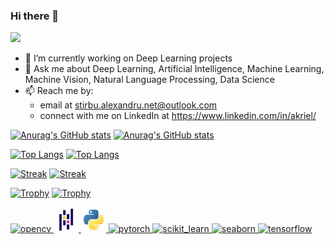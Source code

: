 ### Hi there 👋
![](https://komarev.com/ghpvc/?username=akrielz&color=green)
- 🔭 I’m currently working on Deep Learning projects
- 💬 Ask me about Deep Learning, Artificial Intelligence, Machine Learning, Machine Vision, Natural Language Processing, Data Science
- 📫 Reach me by: 
  - email at stirbu.alexandru.net@outlook.com 
  - connect with me on LinkedIn at https://www.linkedin.com/in/akriel/

[![Anurag's GitHub stats](https://github-readme-stats.vercel.app/api?username=akrielz&count_private=true&theme=tokyonight&hide_border=true&show_icons=true&hide=prs,issues)](https://github.com/Akrielz#gh-dark-mode-only)
[![Anurag's GitHub stats](https://github-readme-stats.vercel.app/api?username=akrielz&count_private=true&hide_border=true&show_icons=true&hide=prs,issues)](https://github.com/Akrielz#gh-light-mode-only)


[![Top Langs](https://github-readme-stats.vercel.app/api/top-langs/?username=akrielz&langs_count=3&hide_border=true&theme=tokyonight)](https://github.com/anuraghazra/github-readme-stats#gh-dark-mode-only)
[![Top Langs](https://github-readme-stats.vercel.app/api/top-langs/?username=akrielz&langs_count=3&hide_border=true)](https://github.com/Akrielz#gh-light-mode-only)

[![Streak](https://github-readme-streak-stats.herokuapp.com/?user=akrielz&hide_border=true&theme=tokyonight)](https://github.com/Akrielz#gh-dark-mode-only)
[![Streak](https://github-readme-streak-stats.herokuapp.com/?user=akrielz&hide_border=true)](https://github.com/Akrielz#gh-light-mode-only)

[![Trophy](https://github-profile-trophy.vercel.app/?username=akrielz&hide_border=true&theme=tokyonight&no-frame=true)](https://github.com/Akrielz#gh-dark-mode-only)
[![Trophy](https://github-profile-trophy.vercel.app/?username=akrielz&hide_border=true&no-frame=true)](https://github.com/Akrielz#gh-light-mode-only)

<p> 
  </a> <a href="https://opencv.org/" target="_blank" rel="noreferrer"> <img src="https://www.vectorlogo.zone/logos/opencv/opencv-icon.svg" alt="opencv" width="40" height="40"/> </a> <a href="https://pandas.pydata.org/" target="_blank" rel="noreferrer"> <img src="https://raw.githubusercontent.com/devicons/devicon/2ae2a900d2f041da66e950e4d48052658d850630/icons/pandas/pandas-original.svg" alt="pandas" width="40" height="40"/> </a> <a href="https://www.python.org" target="_blank" rel="noreferrer"> <img src="https://raw.githubusercontent.com/devicons/devicon/master/icons/python/python-original.svg" alt="python" width="40" height="40"/> </a> <a href="https://pytorch.org/" target="_blank" rel="noreferrer"> <img src="https://www.vectorlogo.zone/logos/pytorch/pytorch-icon.svg" alt="pytorch" width="40" height="40"/> </a> <a href="https://scikit-learn.org/" target="_blank" rel="noreferrer"> <img src="https://upload.wikimedia.org/wikipedia/commons/0/05/Scikit_learn_logo_small.svg" alt="scikit_learn" width="40" height="40"/> </a> <a href="https://seaborn.pydata.org/" target="_blank" rel="noreferrer"> <img src="https://seaborn.pydata.org/_images/logo-mark-lightbg.svg" alt="seaborn" width="40" height="40"/> </a> <a href="https://www.tensorflow.org" target="_blank" rel="noreferrer"> <img src="https://www.vectorlogo.zone/logos/tensorflow/tensorflow-icon.svg" alt="tensorflow" width="40" height="40"/> </a> 
</p>
